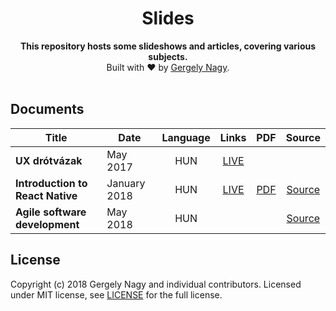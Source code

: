 <h1 align="center">Slides</h1>

<div align="center">
  <strong>This repository hosts some slideshows and articles, covering various subjects.</strong>
</div>

<div align="center">
    Built with ❤︎ by <a href="https://www.linkedin.com/in/gergely-nagy-9a8198117/">Gergely Nagy</a>.
</div>

<br />

## Documents

| Title | Date | Language | Links | PDF | Source |
| --- | --- | :---:  | :---:  | :---:  | :---:  |
| **UX drótvázak** | May 2017 | HUN | [LIVE](https://medium.com/@nagy.gergely/ux-dr%C3%B3tv%C3%A1z-646a921d7a55) | | |
| **Introduction to React Native** | January 2018 | HUN | [LIVE](http://react-native-hungary-slides.surge.sh/) | [PDF](https://github.com/gergely-nagy/react-native-slides-hungary/raw/master/pdf/React%20Native.pdf) | [Source](https://github.com/gergely-nagy/react-native-slides-hungary) |
| **Agile software development** | May 2018 | HUN |  |  | [Source](https://github.com/gergely-nagy/agile-slides-hungary) |

## License

Copyright (c) 2018 Gergely Nagy and individual contributors. Licensed under MIT license, see [LICENSE](LICENSE) for the full license.
